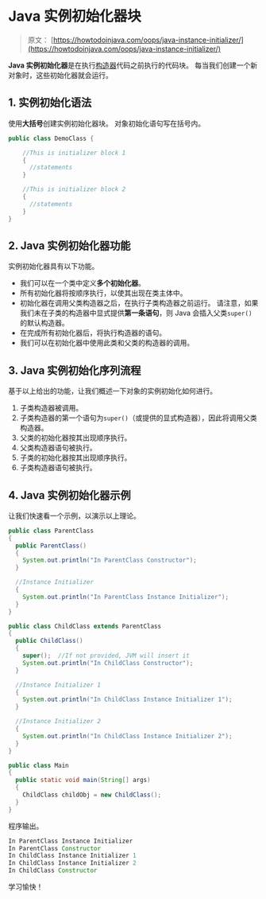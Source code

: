 # Java 实例初始化器块

> 原文： [https://howtodoinjava.com/oops/java-instance-initializer/](https://howtodoinjava.com/oops/java-instance-initializer/)

**Java 实例初始化器**是在执行[构造器](https://howtodoinjava.com/oops/java-constructors/)代码之前执行的代码块。 每当我们创建一个新对象时，这些初始化器就会运行。

## 1\. 实例初始化语法

使用**大括号**创建实例初始化器块。 对象初始化语句写在括号内。

```java
public class DemoClass {

    //This is initializer block 1
    {
      //statements
    }

    //This is initializer block 2
    {
      //statements
    }
}

```

## 2\. Java 实例初始化器功能

实例初始化器具有以下功能。

*   我们可以在一个类中定义**多个初始化器**。
*   所有初始化器将按顺序执行，以使其出现在类主体中。
*   初始化器在调用父类构造器之后，在执行子类构造器之前运行。 请注意，如果我们未在子类的构造器中显式提供**第一条语句**，则 Java 会插入父类`super()`的默认构造器。
*   在完成所有初始化器后，将执行构造器的语句。
*   我们可以在初始化器中使用此类和父类的构造器的调用。

## 3\. Java 实例初始化序列流程

基于以上给出的功能，让我们概述一下对象的实例初始化如何进行。

1.  子类构造器被调用。
2.  子类构造器的第一个语句为`super()`（或提供的显式构造器），因此将调用父类构造器。
3.  父类的初始化器按其出现顺序执行。
4.  父类构造器语句被执行。
5.  子类的初始化器按其出现顺序执行。
6.  子类构造器语句被执行。

## 4\. Java 实例初始化器示例

让我们快速看一个示例，以演示以上理论。

```java
public class ParentClass 
{ 
  public ParentClass() 
  {
    System.out.println("In ParentClass Constructor");
  }

  //Instance Initializer
  {
    System.out.println("In ParentClass Instance Initializer");
  }
}

```

```java
public class ChildClass extends ParentClass 
{
  public ChildClass() 
  {
    super();  //If not provided, JVM will insert it
    System.out.println("In ChildClass Constructor");
  }

  //Instance Initializer 1
  { 
    System.out.println("In ChildClass Instance Initializer 1");
  }

  //Instance Initializer 2
  {
    System.out.println("In ChildClass Instance Initializer 2");
  }
}

```

```java
public class Main 
{
  public static void main(String[] args) 
  {
    ChildClass childObj = new ChildClass();
  }
}

```

程序输出。

```java
In ParentClass Instance Initializer
In ParentClass Constructor
In ChildClass Instance Initializer 1
In ChildClass Instance Initializer 2
In ChildClass Constructor

```

学习愉快！